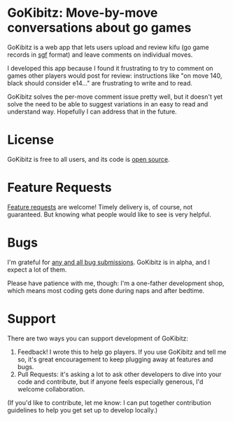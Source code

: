 GoKibitz: Move-by-move conversations about go games
===================================================

GoKibitz is a web app that lets users upload and review kifu (go game records in [sgf](http://www.red-bean.com/sgf/) format) and leave comments on individual moves.

I developed this app because I found it frustrating to try to comment on games other players would post for review: instructions like "on move 140, black should consider e14..." are frustrating to write and to read.

GoKibitz solves the per-move comment issue pretty well, but it doesn't yet solve the need to be able to suggest variations in an easy to read and understand way. Hopefully I can address that in the future.

License
=======
GoKibitz is free to all users, and its code is [open source](blob/master/LICENSE).

Feature Requests
================
[Feature requests](https://github.com/neagle/gokibitz/issues) are welcome! Timely delivery is, of course, not guaranteed. But knowing what people would like to see is very helpful.

Bugs
====

I'm grateful for [any and all bug submissions](https://github.com/neagle/gokibitz/issues). GoKibitz is in alpha, and I expect a lot of them.

Please have patience with me, though: I'm a one-father development shop, which means most coding gets done during naps and after bedtime.

Support
=======

There are two ways you can support development of GoKibitz:

1) Feedback! I wrote this to help go players. If you use GoKibitz and tell me so, it's great encouragement to keep plugging away at features and bugs.
2) Pull Requests: it's asking a lot to ask other developers to dive into your code and contribute, but if anyone feels especially generous, I'd welcome collaboration.

(If you'd like to contribute, let me know: I can put together contribution guidelines to help you get set up to develop locally.)
